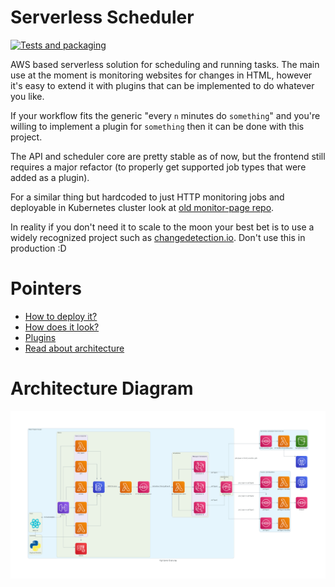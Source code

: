 # Serverless Scheduler

[![Tests and packaging](https://github.com/dezeroku/serverless-scheduler/actions/workflows/flow.yml/badge.svg)](https://github.com/dezeroku/serverless-scheduler/actions/workflows/flow.yml)

AWS based serverless solution for scheduling and running tasks.
The main use at the moment is monitoring websites for changes in HTML, however it's easy to extend it with plugins that can be implemented to do whatever you like.

If your workflow fits the generic "every `n` minutes do `something`" and you're willing to implement a plugin for `something` then it can be done with this project.

The API and scheduler core are pretty stable as of now, but the frontend still requires a major refactor (to properly get supported job types that were added as a plugin).

For a similar thing but hardcoded to just HTTP monitoring jobs and deployable in Kubernetes cluster look at [old monitor-page repo](https://github.com/dezeroku/monitor-page).

In reality if you don't need it to scale to the moon your best bet is to use a widely recognized project such as [changedetection.io](https://github.com/dgtlmoon/changedetection.io).
Don't use this in production :D

# Pointers

- [How to deploy it?](docs/md/deployments.md)
- [How does it look?](docs/md/screenshots.md)
- [Plugins](docs/md/plugins.md)
- [Read about architecture](docs/md/architecture.md)

# Architecture Diagram

![Architecture](docs/diagrams/created/high_level_overview.png?raw=true "High Level Overview")
